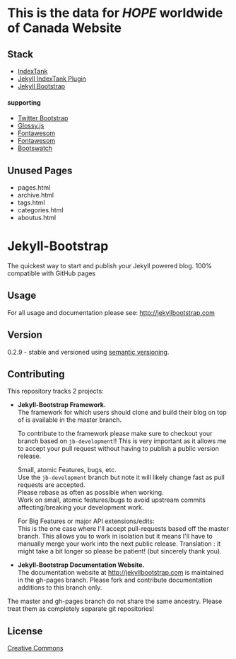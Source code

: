 # This is the data for *HOPE* __worldwide__ of Canada Website

## Stack
- [IndexTank](http://indextank.com)
- [Jekyll IndexTank Plugin](https://github.com/PascalW/jekyll_indextank)
- [Jekyll Bootstrap](http://jekyllbootstrap.com/)

#### supporting
- [Twitter Bootstrap](http://twitter.github.com/bootstrap/)
- [Glossy.js](http://www.netzgesta.de/glossy/)
- [Fontawesom](http://fortawesome.github.com/Font-Awesome/)
- [Fontawesom](http://fortawesome.github.com/Font-Awesome/)
- [Bootswatch](http://bootswatch.com/)


## Unused Pages 
- pages.html
- archive.html
- tags.html
- categories.html
- aboutus.html

# Jekyll-Bootstrap


The quickest way to start and publish your Jekyll powered blog. 100% compatible with GitHub pages

## Usage

For all usage and documentation please see: <http://jekyllbootstrap.com>

## Version

0.2.9 - stable and versioned using [semantic versioning](http://semver.org/).

## Contributing 

This repository tracks 2 projects:

- **Jekyll-Bootstrap Framework.**  
  The framework for which users should clone and build their blog on top of is available in the master branch.
  
  To contribute to the framework please make sure to checkout your branch based on `jb-development`!!
  This is very important as it allows me to accept your pull request without having to publish a public version release.
  
  Small, atomic Features, bugs, etc.   
  Use the `jb-development` branch but note it will likely change fast as pull requests are accepted.   
  Please rebase as often as possible when working.   
  Work on small, atomic features/bugs to avoid upstream commits affecting/breaking your development work.
  
  For Big Features or major API extensions/edits:   
  This is the one case where I'll accept pull-requests based off the master branch.
  This allows you to work in isolation but it means I'll have to manually merge your work into the next public release.
  Translation : it might take a bit longer so please be patient! (but sincerely thank you).
 
- **Jekyll-Bootstrap Documentation Website.**    
  The documentation website at <http://jekyllbootstrap.com> is maintained in the gh-pages branch.
  Please fork and contribute documentation additions to this branch only.

The master and gh-pages branch do not share the same ancestry. Please treat them as completely separate git repositories!


## License

[Creative Commons](http://creativecommons.org/licenses/by-nc-sa/3.0/)
